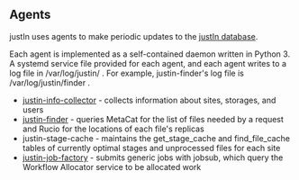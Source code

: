 ## Agents

justIn uses agents to make periodic updates to the 
[justIn database](database.md). 

Each agent is implemented as a self-contained daemon written in Python 3. A
systemd service file provided for each agent, and each agent writes to a log 
file in /var/log/justin/ . 
For example, justin-finder's log file is /var/log/justin/finder .
 
- [justin-info-collector](info-collector.md) - collects information about sites, storages, and users
- [justin-finder](finder.md) - queries MetaCat for the list of files needed by a request and Rucio for the locations of each file's replicas
- justin-stage-cache - maintains the get_stage_cache and find_file_cache tables of currently optimal stages and unprocessed files for each site
- [justin-job-factory](job-factory.md) - submits generic jobs with jobsub, which query the Workflow Allocator service to be allocated work

